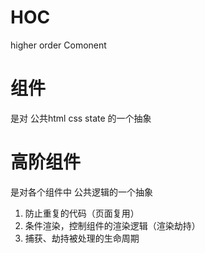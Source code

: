 # HOC
higher order Comonent

# 组件
是对 公共html css state 的一个抽象

# 高阶组件
是对各个组件中 公共逻辑的一个抽象 
1. 防止重复的代码（页面复用）
2. 条件渲染，控制组件的渲染逻辑（渲染劫持）
3. 捕获、劫持被处理的生命周期